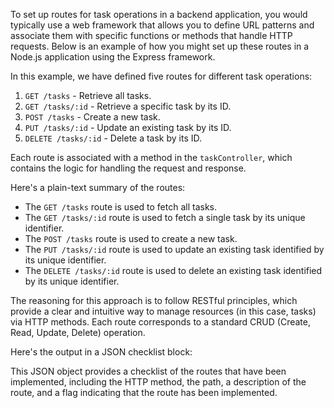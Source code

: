 To set up routes for task operations in a backend application, you would typically use a web framework that allows you to define URL patterns and associate them with specific functions or methods that handle HTTP requests. Below is an example of how you might set up these routes in a Node.js application using the Express framework.


In this example, we have defined five routes for different task operations:

1. `GET /tasks` - Retrieve all tasks.
2. `GET /tasks/:id` - Retrieve a specific task by its ID.
3. `POST /tasks` - Create a new task.
4. `PUT /tasks/:id` - Update an existing task by its ID.
5. `DELETE /tasks/:id` - Delete a task by its ID.

Each route is associated with a method in the `taskController`, which contains the logic for handling the request and response.

Here's a plain-text summary of the routes:

- The `GET /tasks` route is used to fetch all tasks.
- The `GET /tasks/:id` route is used to fetch a single task by its unique identifier.
- The `POST /tasks` route is used to create a new task.
- The `PUT /tasks/:id` route is used to update an existing task identified by its unique identifier.
- The `DELETE /tasks/:id` route is used to delete an existing task identified by its unique identifier.

The reasoning for this approach is to follow RESTful principles, which provide a clear and intuitive way to manage resources (in this case, tasks) via HTTP methods. Each route corresponds to a standard CRUD (Create, Read, Update, Delete) operation.

Here's the output in a JSON checklist block:


This JSON object provides a checklist of the routes that have been implemented, including the HTTP method, the path, a description of the route, and a flag indicating that the route has been implemented.